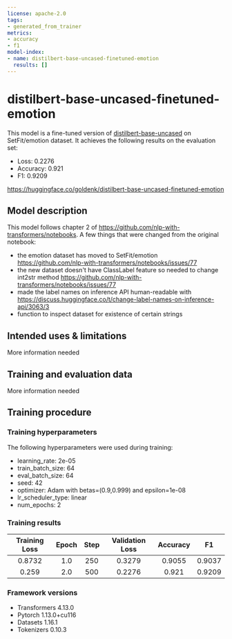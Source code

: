 ```yaml
---
license: apache-2.0
tags:
- generated_from_trainer
metrics:
- accuracy
- f1
model-index:
- name: distilbert-base-uncased-finetuned-emotion
  results: []
---
```


<!-- This model card has been generated automatically according to the information the Trainer had access to. You
should probably proofread and complete it, then remove this comment. -->

# distilbert-base-uncased-finetuned-emotion

This model is a fine-tuned version of [distilbert-base-uncased](https://huggingface.co/distilbert-base-uncased) on SetFit/emotion dataset.
It achieves the following results on the evaluation set:
- Loss: 0.2276
- Accuracy: 0.921
- F1: 0.9209

https://huggingface.co/goldenk/distilbert-base-uncased-finetuned-emotion

## Model description

This model follows chapter 2 of https://github.com/nlp-with-transformers/notebooks. A few things that were changed from the original notebook:

- the emotion dataset has moved to SetFit/emotion https://github.com/nlp-with-transformers/notebooks/issues/77
- the new dataset doesn't have ClassLabel feature so needed to change int2str method https://github.com/nlp-with-transformers/notebooks/issues/77
- made the label names on inference API human-readable with https://discuss.huggingface.co/t/change-label-names-on-inference-api/3063/3
- function to inspect dataset for existence of certain strings

## Intended uses & limitations

More information needed

## Training and evaluation data

More information needed

## Training procedure

### Training hyperparameters

The following hyperparameters were used during training:
- learning_rate: 2e-05
- train_batch_size: 64
- eval_batch_size: 64
- seed: 42
- optimizer: Adam with betas=(0.9,0.999) and epsilon=1e-08
- lr_scheduler_type: linear
- num_epochs: 2

### Training results

| Training Loss | Epoch | Step | Validation Loss | Accuracy | F1     |
|:-------------:|:-----:|:----:|:---------------:|:--------:|:------:|
| 0.8732        | 1.0   | 250  | 0.3279          | 0.9055   | 0.9037 |
| 0.259         | 2.0   | 500  | 0.2276          | 0.921    | 0.9209 |


### Framework versions

- Transformers 4.13.0
- Pytorch 1.13.0+cu116
- Datasets 1.16.1
- Tokenizers 0.10.3

